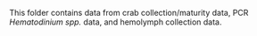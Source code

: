 This folder contains data from crab collection/maturity data, PCR *Hematodinium spp.* data, and hemolymph collection data. 
